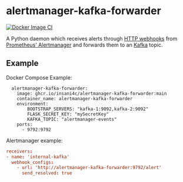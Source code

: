 # alertmanager-kafka-forwarder

[![Docker Image CI](https://github.com/insani4c/alertmanager-kafka-forwarder/actions/workflows/docker-image.yml/badge.svg)](https://github.com/insani4c/alertmanager-kafka-forwarder/actions/workflows/docker-image.yml)

A Python daemon which receives alerts through [HTTP webhooks](https://prometheus.io/docs/alerting/configuration/#webhook-receiver-%3Cwebhook_config%3E) from [Prometheus' Alertmanager](https://github.com/prometheus/alertmanager) and forwards them to an [Kafka](https://kafka.apache.org/) topic.

## Example

Docker Compose Example:

```docker
  alertmanager-kafka-forwarder: 
    image: ghcr.io/insani4c/alertmanager-kafka-forwarder:main
    container_name: alertmanager-kafka-forwarder
    environment:
        BOOTSTRAP_SERVERS: "kafka-1:9092,kafka-2:9092"
        FLASK_SECRET_KEY: "mySecretKey"
        KAFKA_TOPIC: "alertmanager-events"
    ports:
      - 9792:9792

```

Alertmanager example:

```toml
receivers:
- name: 'internal-kafka'
  webhook_configs:
    - url: 'http://alertmanager-kafka-forwarder:9792/alert'
      send_resolved: true
```
